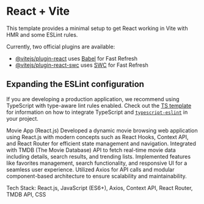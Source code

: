 # React + Vite

This template provides a minimal setup to get React working in Vite with HMR and some ESLint rules.

Currently, two official plugins are available:

- [@vitejs/plugin-react](https://github.com/vitejs/vite-plugin-react/blob/main/packages/plugin-react) uses [Babel](https://babeljs.io/) for Fast Refresh
- [@vitejs/plugin-react-swc](https://github.com/vitejs/vite-plugin-react/blob/main/packages/plugin-react-swc) uses [SWC](https://swc.rs/) for Fast Refresh

## Expanding the ESLint configuration

If you are developing a production application, we recommend using TypeScript with type-aware lint rules enabled. Check out the [TS template](https://github.com/vitejs/vite/tree/main/packages/create-vite/template-react-ts) for information on how to integrate TypeScript and [`typescript-eslint`](https://typescript-eslint.io) in your project.

Movie App (React.js)
Developed a dynamic movie browsing web application using React.js with modern concepts such as React Hooks, Context API, and React Router for efficient state management and navigation. Integrated with TMDB (The Movie Database) API to fetch real-time movie data including details, search results, and trending lists. Implemented features like favorites management, search functionality, and responsive UI for a seamless user experience. Utilized Axios for API calls and modular component-based architecture to ensure scalability and maintainability.

Tech Stack: React.js, JavaScript (ES6+), Axios, Context API, React Router, TMDB API, CSS
